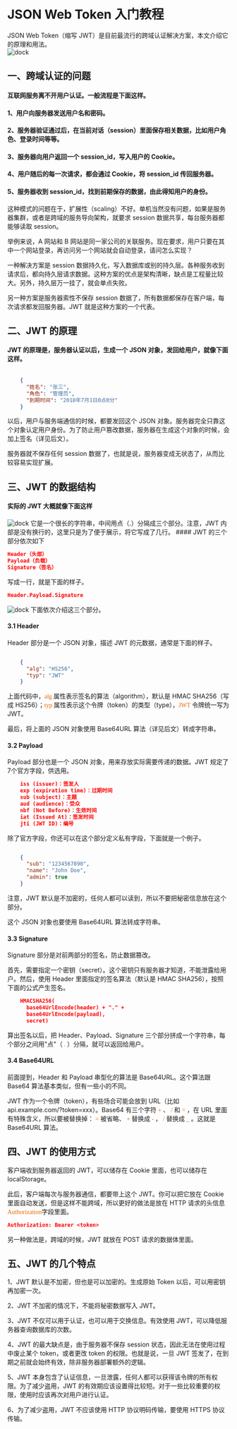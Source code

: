 # JSON Web Token 入门教程
JSON Web Token（缩写 JWT）是目前最流行的跨域认证解决方案，本文介绍它的原理和用法。  
<img :src="$withBase('../jwt.jpg')" alt="dock"> 
## 一、跨域认证的问题
#### 互联网服务离不开用户认证。一般流程是下面这样。
#### 1、用户向服务器发送用户名和密码。  
#### 2、服务器验证通过后，在当前对话（session）里面保存相关数据，比如用户角色、登录时间等等。  
#### 3、服务器向用户返回一个 session_id，写入用户的 Cookie。  
#### 4、用户随后的每一次请求，都会通过 Cookie，将 session_id 传回服务器。  
#### 5、服务器收到 session_id，找到前期保存的数据，由此得知用户的身份。  
这种模式的问题在于，扩展性（scaling）不好。单机当然没有问题，如果是服务器集群，或者是跨域的服务导向架构，就要求 session 数据共享，每台服务器都能够读取 session。  

举例来说，A 网站和 B 网站是同一家公司的关联服务。现在要求，用户只要在其中一个网站登录，再访问另一个网站就会自动登录，请问怎么实现？   

一种解决方案是 session 数据持久化，写入数据库或别的持久层。各种服务收到请求后，都向持久层请求数据。这种方案的优点是架构清晰，缺点是工程量比较大。另外，持久层万一挂了，就会单点失败。  

另一种方案是服务器索性不保存 session 数据了，所有数据都保存在客户端，每次请求都发回服务器。JWT 就是这种方案的一个代表。  
## 二、JWT 的原理
#### JWT 的原理是，服务器认证以后，生成一个 JSON 对象，发回给用户，就像下面这样。 
```json

    {
      "姓名": "张三",
      "角色": "管理员",
      "到期时间": "2018年7月1日0点0分"
    }
```
以后，用户与服务端通信的时候，都要发回这个 JSON 对象。服务器完全只靠这个对象认定用户身份。为了防止用户篡改数据，服务器在生成这个对象的时候，会加上签名（详见后文）。  

服务器就不保存任何 session 数据了，也就是说，服务器变成无状态了，从而比较容易实现扩展。  
## 三、JWT 的数据结构
#### 实际的 JWT 大概就像下面这样
<img :src="$withBase('../bg2018072304.jpg')" alt="dock"> 
它是一个很长的字符串，中间用点（.）分隔成三个部分。注意，JWT 内部是没有换行的，这里只是为了便于展示，将它写成了几行。    
#### JWT 的三个部分依次如下

```json
Header（头部）
Payload（负载）
Signature（签名）
```
写成一行，就是下面的样子。  
```json
Header.Payload.Signature
```
<img :src="$withBase('../bg2018072303.jpg')" alt="dock">
下面依次介绍这三个部分。   

#### 3.1 Header
Header 部分是一个 JSON 对象，描述 JWT 的元数据，通常是下面的样子。  
```json

    {
      "alg": "HS256",
      "typ": "JWT"
    }
```
上面代码中，<font color="#e96900" padding="10px" face="微软雅黑">alg </font>属性表示签名的算法（algorithm），默认是 HMAC SHA256（写成 HS256）；<font color="#e96900" padding="10px" face="微软雅黑">typ </font>属性表示这个令牌（token）的类型（type），<font color="#e96900" padding="10px" face="微软雅黑">JWT </font>令牌统一写为JWT。

最后，将上面的 JSON 对象使用 Base64URL 算法（详见后文）转成字符串。  
#### 3.2 Payload
Payload 部分也是一个 JSON 对象，用来存放实际需要传递的数据。JWT 规定了7个官方字段，供选用。
```json
    iss (issuer)：签发人
    exp (expiration time)：过期时间
    sub (subject)：主题
    aud (audience)：受众
    nbf (Not Before)：生效时间
    iat (Issued At)：签发时间
    jti (JWT ID)：编号
```
除了官方字段，你还可以在这个部分定义私有字段，下面就是一个例子。
```json

    {
      "sub": "1234567890",
      "name": "John Doe",
      "admin": true
    }
```
注意，JWT 默认是不加密的，任何人都可以读到，所以不要把秘密信息放在这个部分。  

这个 JSON 对象也要使用 Base64URL 算法转成字符串。  
#### 3.3 Signature
Signature 部分是对前两部分的签名，防止数据篡改。  

首先，需要指定一个密钥（secret）。这个密钥只有服务器才知道，不能泄露给用户。然后，使用 Header 里面指定的签名算法（默认是 HMAC SHA256），按照下面的公式产生签名。  
```json
    HMACSHA256(
      base64UrlEncode(header) + "." +
      base64UrlEncode(payload),
      secret)
```
算出签名以后，把 Header、Payload、Signature 三个部分拼成一个字符串，每个部分之间用"点"（<font color="#e96900" padding="10px" face="微软雅黑"> . </font>）分隔，就可以返回给用户。
#### 3.4 Base64URL
前面提到，Header 和 Payload 串型化的算法是 Base64URL。这个算法跟 Base64 算法基本类似，但有一些小的不同。  

JWT 作为一个令牌（token），有些场合可能会放到 URL（比如 api.example.com/?token=xxx）。Base64 有三个字符<font color="#e96900" padding="10px" face="微软雅黑"> + </font> 、 <font color="#e96900" padding="10px" face="微软雅黑"> / </font>和<font color="#e96900" padding="10px" face="微软雅黑"> = </font>，在 URL 里面有特殊含义，所以要被替换掉：<font color="#e96900" padding="10px" face="微软雅黑"> = </font>被省略、<font color="#e96900" padding="10px" face="微软雅黑"> + </font>替换成<font color="#e96900" padding="10px" face="微软雅黑"> - </font>，<font color="#e96900" padding="10px" face="微软雅黑"> / </font>替换成<font color="#e96900" padding="10px" face="微软雅黑"> _  </font>。这就是 Base64URL 算法。 
## 四、JWT 的使用方式
客户端收到服务器返回的 JWT，可以储存在 Cookie 里面，也可以储存在 localStorage。  

此后，客户端每次与服务器通信，都要带上这个 JWT。你可以把它放在 Cookie 里面自动发送，但是这样不能跨域，所以更好的做法是放在 HTTP 请求的头信息<font color="#e96900" padding="10px" face="微软雅黑">Authorization</font>字段里面。
```json
Authorization: Bearer <token>
```
另一种做法是，跨域的时候，JWT 就放在 POST 请求的数据体里面。  
## 五、JWT 的几个特点
1、JWT 默认是不加密，但也是可以加密的。生成原始 Token 以后，可以用密钥再加密一次。

2、JWT 不加密的情况下，不能将秘密数据写入 JWT。

3、JWT 不仅可以用于认证，也可以用于交换信息。有效使用 JWT，可以降低服务器查询数据库的次数。

4、JWT 的最大缺点是，由于服务器不保存 session 状态，因此无法在使用过程中废止某个 token，或者更改 token 的权限。也就是说，一旦 JWT 签发了，在到期之前就会始终有效，除非服务器部署额外的逻辑。

5、JWT 本身包含了认证信息，一旦泄露，任何人都可以获得该令牌的所有权限。为了减少盗用，JWT 的有效期应该设置得比较短。对于一些比较重要的权限，使用时应该再次对用户进行认证。

6、为了减少盗用，JWT 不应该使用 HTTP 协议明码传输，要使用 HTTPS 协议传输。
